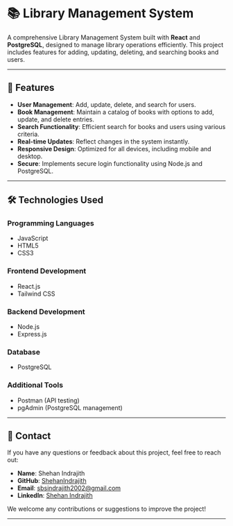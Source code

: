 # 📚 Library Management System

A comprehensive Library Management System built with **React** and **PostgreSQL**, designed to manage library operations efficiently. This project includes features for adding, updating, deleting, and searching books and users.

---

## 🚀 Features

- **User Management**: Add, update, delete, and search for users.
- **Book Management**: Maintain a catalog of books with options to add, update, and delete entries.
- **Search Functionality**: Efficient search for books and users using various criteria.
- **Real-time Updates**: Reflect changes in the system instantly.
- **Responsive Design**: Optimized for all devices, including mobile and desktop.
- **Secure**: Implements secure login functionality using Node.js and PostgreSQL.

---

## 🛠️ Technologies Used

### Programming Languages
- JavaScript
- HTML5
- CSS3

### Frontend Development
- React.js
- Tailwind CSS

### Backend Development
- Node.js
- Express.js

### Database
- PostgreSQL

### Additional Tools
- Postman (API testing)
- pgAdmin (PostgreSQL management)

---
## 📧 Contact

If you have any questions or feedback about this project, feel free to reach out:

- **Name**: Shehan Indrajith  
- **GitHub**: [ShehanIndrajith](https://github.com/ShehanIndrajith)  
- **Email**: [sbsindrajith2002@gmail.com](mailto:sbsindrajith2002@gmail.com)  
- **LinkedIn**: [Shehan Indrajith](www.linkedin.com/in/shehan-indrajith-47b512216)  

We welcome any contributions or suggestions to improve the project!

---
